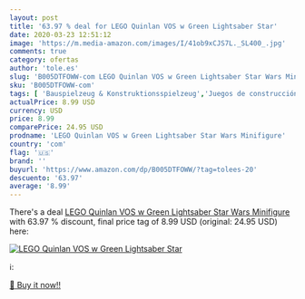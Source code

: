 ```yaml
---
layout: post
title: '63.97 % deal for LEGO Quinlan VOS w Green Lightsaber Star'
date: 2020-03-23 12:51:12
image: 'https://m.media-amazon.com/images/I/41ob9xCJS7L._SL400_.jpg'
comments: true
category: ofertas
author: 'tole.es'
slug: 'B005DTFOWW-com LEGO Quinlan VOS w Green Lightsaber Star Wars Minifigure'
sku: 'B005DTFOWW-com'
tags: [ 'Bauspielzeug & Konstruktionsspielzeug','Juegos de construcción para niños','Juguetes','Juguetes y juegos','Spielzeug','lego', ]
actualPrice: 8.99 USD
currency: USD
price: 8.99
comparePrice: 24.95 USD
prodname: 'LEGO Quinlan VOS w Green Lightsaber Star Wars Minifigure'
country: 'com'
flag: '🇺🇸'
brand: ''
buyurl: 'https://www.amazon.com/dp/B005DTFOWW/?tag=tolees-20'
descuento: '63.97'
average: '8.99'
---
```


There's a deal [LEGO Quinlan VOS w Green Lightsaber Star Wars Minifigure](https://www.amazon.com/dp/B005DTFOWW/?tag=tolees-20)  with  63.97 % discount, final price tag of  8.99 USD (original: 24.95 USD) here:

[![LEGO Quinlan VOS w Green Lightsaber Star](https://m.media-amazon.com/images/I/41ob9xCJS7L._SL400_.jpg)](https://www.amazon.com/dp/B005DTFOWW/?tag=tolees-20)

ℹ️:


[🛒 Buy it now!!](https://www.amazon.com/dp/B005DTFOWW/?tag=tolees-20)
